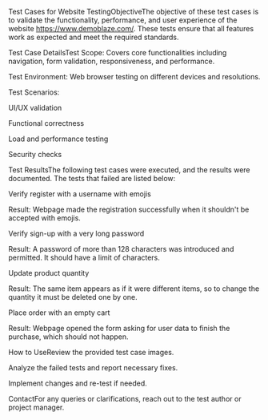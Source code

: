 ﻿Test Cases for Website TestingObjectiveThe objective of these test cases is to validate the functionality, performance, and user experience of the website https://www.demoblaze.com/. These tests ensure that all features work as expected and meet the required standards.

Test Case DetailsTest Scope: Covers core functionalities including navigation, form validation, responsiveness, and performance.

Test Environment: Web browser testing on different devices and resolutions.

Test Scenarios:

UI/UX validation

Functional correctness

Load and performance testing

Security checks

Test ResultsThe following test cases were executed, and the results were documented. The tests that failed are listed below:

Verify register with a username with emojis

Result: Webpage made the registration successfully when it shouldn't be accepted with emojis.

Verify sign-up with a very long password

Result: A password of more than 128 characters was introduced and permitted. It should have a limit of characters.

Update product quantity

Result: The same item appears as if it were different items, so to change the quantity it must be deleted one by one.

Place order with an empty cart

Result: Webpage opened the form asking for user data to finish the purchase, which should not happen.

How to UseReview the provided test case images.

Analyze the failed tests and report necessary fixes.

Implement changes and re-test if needed.

ContactFor any queries or clarifications, reach out to the test author or project manager.
